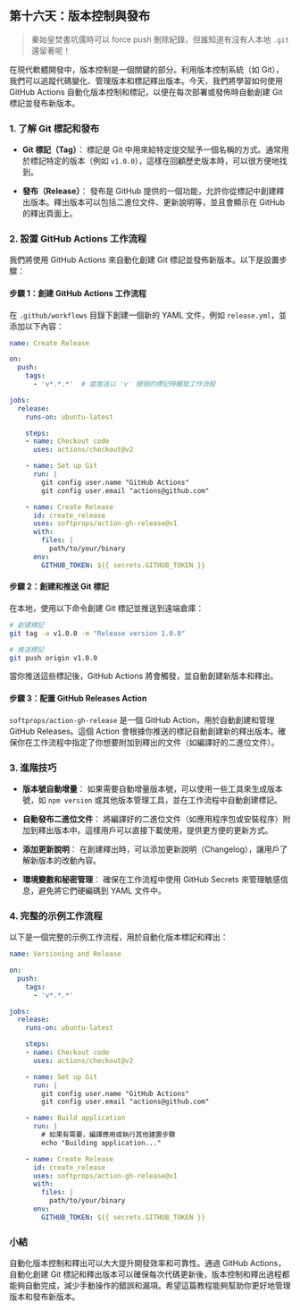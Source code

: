 ## 第十六天：**版本控制與發布**

> 秦始皇焚書坑儒時可以 force push 刪除紀錄，但誰知道有沒有人本地 `.git` 還留著呢！
 
在現代軟體開發中，版本控制是一個關鍵的部分。利用版本控制系統（如 Git），我們可以追蹤代碼變化、管理版本和標記釋出版本。今天，我們將學習如何使用 GitHub Actions 自動化版本控制和標記，以便在每次部署或發佈時自動創建 Git 標記並發布新版本。

### **1. 了解 Git 標記和發布**

- **Git 標記（Tag）**：
  標記是 Git 中用來給特定提交賦予一個名稱的方式。通常用於標記特定的版本（例如 `v1.0.0`），這樣在回顧歷史版本時，可以很方便地找到。

- **發布（Release）**：
  發布是 GitHub 提供的一個功能，允許你從標記中創建釋出版本。釋出版本可以包括二進位文件、更新說明等，並且會顯示在 GitHub 的釋出頁面上。

### **2. 設置 GitHub Actions 工作流程**

我們將使用 GitHub Actions 來自動化創建 Git 標記並發佈新版本。以下是設置步驟：

#### **步驟 1：創建 GitHub Actions 工作流程**

在 `.github/workflows` 目錄下創建一個新的 YAML 文件，例如 `release.yml`，並添加以下內容：

```yaml
name: Create Release

on:
  push:
    tags:
      - 'v*.*.*'  # 當推送以 'v' 開頭的標記時觸發工作流程

jobs:
  release:
    runs-on: ubuntu-latest

    steps:
    - name: Checkout code
      uses: actions/checkout@v2

    - name: Set up Git
      run: |
        git config user.name "GitHub Actions"
        git config user.email "actions@github.com"

    - name: Create Release
      id: create_release
      uses: softprops/action-gh-release@v1
      with:
        files: |
          path/to/your/binary
      env:
        GITHUB_TOKEN: ${{ secrets.GITHUB_TOKEN }}
```

#### **步驟 2：創建和推送 Git 標記**

在本地，使用以下命令創建 Git 標記並推送到遠端倉庫：

```bash
# 創建標記
git tag -a v1.0.0 -m "Release version 1.0.0"

# 推送標記
git push origin v1.0.0
```

當你推送這些標記後，GitHub Actions 將會觸發，並自動創建新版本和釋出。

#### **步驟 3：配置 GitHub Releases Action**

`softprops/action-gh-release` 是一個 GitHub Action，用於自動創建和管理 GitHub Releases。這個 Action 會根據你推送的標記自動創建新的釋出版本。確保你在工作流程中指定了你想要附加到釋出的文件（如編譯好的二進位文件）。

### **3. 進階技巧**

- **版本號自動增量**：
  如果需要自動增量版本號，可以使用一些工具來生成版本號，如 `npm version` 或其他版本管理工具，並在工作流程中自動創建標記。

- **自動發布二進位文件**：
  將編譯好的二進位文件（如應用程序包或安裝程序）附加到釋出版本中。這樣用戶可以直接下載使用，提供更方便的更新方式。

- **添加更新說明**：
  在創建釋出時，可以添加更新說明（Changelog），讓用戶了解新版本的改動內容。

- **環境變數和秘密管理**：
  確保在工作流程中使用 GitHub Secrets 來管理敏感信息，避免將它們硬編碼到 YAML 文件中。

### **4. 完整的示例工作流程**

以下是一個完整的示例工作流程，用於自動化版本標記和釋出：

```yaml
name: Versioning and Release

on:
  push:
    tags:
      - 'v*.*.*'

jobs:
  release:
    runs-on: ubuntu-latest

    steps:
    - name: Checkout code
      uses: actions/checkout@v2

    - name: Set up Git
      run: |
        git config user.name "GitHub Actions"
        git config user.email "actions@github.com"

    - name: Build application
      run: |
        # 如果有需要，編譯應用或執行其他建置步驟
        echo "Building application..."

    - name: Create Release
      id: create_release
      uses: softprops/action-gh-release@v1
      with:
        files: |
          path/to/your/binary
      env:
        GITHUB_TOKEN: ${{ secrets.GITHUB_TOKEN }}
```

### **小結**

自動化版本控制和釋出可以大大提升開發效率和可靠性。通過 GitHub Actions，自動化創建 Git 標記和釋出版本可以確保每次代碼更新後，版本控制和釋出過程都能夠自動完成，減少手動操作的錯誤和漏項。希望這篇教程能夠幫助你更好地管理版本和發布新版本。